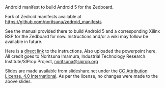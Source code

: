 Android manifest to build Android 5 for the Zedboard.

Fork of Zedroid manifests available at https://github.com/noritsuna/zedroid_manifests

See the manual provided there to build Android 5 and a corresponding Xilinx BSP for the Zedboard for now.
Instructions and/or a wiki may follow be available in future.

Here is a [direct link](http://www.slideshare.net/noritsuna/zedroid-android-50-and-later-on-zedboard?from_action=save) to the instructions. Also uploaded the powerpoint here. All credit goes to Noritsuna Imamura, Industrial Technology Research Institute/SIProp Project, noritsuna@siprop.org

Slides are made available from slideshare.net under the [CC Attribution License, 4.0 International](https://creativecommons.org/licenses/by/4.0/). As per the license, no changes were made to the above slides.
